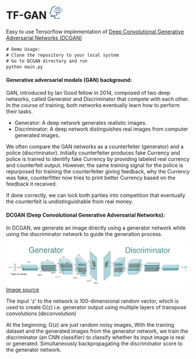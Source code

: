# TF-GAN ![](Media/AI_icon.png)
Easy to use Tensorflow implementation of [Deep Convolutional Generative Adversarial Networks (DCGAN)](https://arxiv.org/pdf/1511.06434.pdf)

```shell
# Demo Usage:
# Clone the repository to your local system
# Go to DCGAN directory and run
python main.py
```

#### Generative adversarial models (GAN) background:

GAN, introduced by Ian Good fellow in 2014, composed of two deep networks, called Generator and Discriminator that compete with each other. In the course of training, both networks eventually learn how to perform their tasks.
  * Generator: A deep network generates realistic images.
  * Discriminator: A deep network distinguishes real images from computer generated images.

We often compare the GAN networks as a counterfeiter (generator) and a police (discriminator). Initially counterfeiter produces fake Currency and police is trained to identify fake Currency by providing labeled real currency and counterfeit output. However, the same training signal for the police is repurposed for training the counterfeiter giving feedback, why the Currency was fake, counterfitter now tries to print better Currency based on the feedback it received. 

If done correctly, we can lock both parties into competition that eventually the counterfeit is undistinguishable from real money.

#### DCGAN (Deep Convolutional Generative Adversarial Networks):

In DCGAN, we generate an image directly using a generator network while using the discriminator network to guide the generation process.

![](Media/dcgan.png)
[Image source](https://gluon.mxnet.io/chapter14_generative-adversarial-networks/dcgan.html)

The input 'z' to the network is 100-dimensional random vector, which is used to create G(z) i.e. generator output using multiple layers of transpose convolutions (deconvolution)

At the beginning, G(z) are just random noisy images, With the training dataset and the generated images from the generator network, we train the discriminator (an CNN classifier) to classify whether its input image is real or generated. Simultaneously backpropagating the discriminator score to the generator network.
